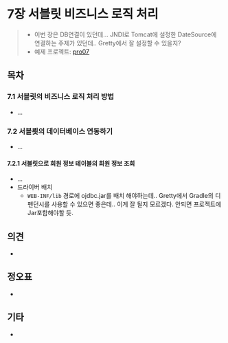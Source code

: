 # 7장 서블릿 비즈니스 로직 처리

> * 이번 장은 DB연결이 있던데... JNDI로 Tomcat에 설정한 DateSource에 연결하는 주제가 있던데.. Gretty에서 잘 설정할 수 있을지? 
> * 예제 프로젝트: [pro07](pro07)



## 목차

### 7.1 서블릿의 비즈니스 로직 처리 방법

* ...



### 7.2 서블릣의 데이터베이스 연동하기

* ...

#### 7.2.1 서블릿으로 회원 정보 테이블의 회원 정보 조회

* ...
* 드라이버 배치
  * `WEB-INF/lib` 경로에 ojdbc.jar를 배치 해야하는데.. Gretty에서 Gradle의 디펜던시를 사용할 수 있으면 좋은데.. 이게 잘 될지 모르겠다.  안되면 프로젝트에 Jar포함해야할 듯.










## 의견

* 

  

## 정오표

* 



## 기타

* 
